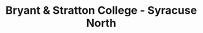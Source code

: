 ---
layout: repo
title: "Bryant & Stratton College - Syracuse North"
id: 21167
permalink: repos/21167/
---